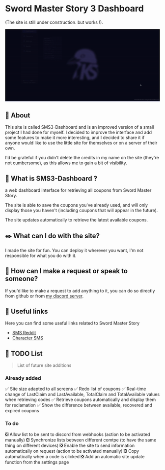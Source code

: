 # Sword Master Story 3 Dashboard

(The site is still under construction. but works !).

<p align="center"> <img src="./src/preview/1-1-5-beta.gif" alt="gif 1.1.5-beta"> </p>


## 📖 About 
This site is called SMS3-Dashboard and is an improved version of a small project I had done for myself. I decided to improve the interface and add some features to make it more interesting, and I decided to share it if anyone would like to use the little site for themselves or on a server of their own.

I'd be grateful if you didn't delete the credits in my name on the site (they're not cumbersome), as this allows me to gain a bit of visibility.

## 🧐 What is SMS3-Dashboard ?
a web dashboard interface for retrieving all coupons from Sword Master Story.

The site is able to save the coupons you've already used, and will only display those you haven't (including coupons that will appear in the future).

The site updates automatically to retrieve the latest available coupons.

## ✒️ What can I do with the site?
I made the site for fun. You can deploy it wherever you want, I'm not responsible for what you do with it.

## 💬 How can I make a request or speak to someone?
If you'd like to make a request to add anything to it, you can do so directly from github or from [my discord server](https://discord.gg/2HGYSAjsWy).

## 🧷 Useful links 
Here you can find some useful links related to Sword Master Story

- [SMS Reddit](https://www.reddit.com/r/SwordMaster_Story/)
- [Character SMS](https://meowdb.com/all-character-art-sword-master-story/)

## 📒 TODO List
> List of future site additions

### Already added
✅ Site size adapted to all screens
✅ Redo list of coupons
✅ Real-time change of LastClaim and LastAvailable, TotalClaim and TotalAvailable values when retrieving codes
✅ Retrieve coupons automatically and display them for reclamation
✅ Show the difference between available, recovered and expired coupons

### To do
❎ Allow list to be sent to discord from webhooks (action to be activated manually)
❎ Synchronize lists between different comtpe (to have the same thing on different devices)
❎ Enable the site to send information automatically on request (action to be activated manually)
❎ Copy automatically when a code is clicked
❎ Add an automatic site update function from the settings page